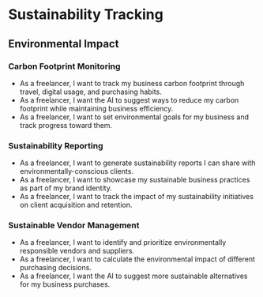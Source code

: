 # Sustainability Tracking

## Environmental Impact

### Carbon Footprint Monitoring
- As a freelancer, I want to track my business carbon footprint through travel, digital usage, and purchasing habits.
- As a freelancer, I want the AI to suggest ways to reduce my carbon footprint while maintaining business efficiency.
- As a freelancer, I want to set environmental goals for my business and track progress toward them.

### Sustainability Reporting
- As a freelancer, I want to generate sustainability reports I can share with environmentally-conscious clients.
- As a freelancer, I want to showcase my sustainable business practices as part of my brand identity.
- As a freelancer, I want to track the impact of my sustainability initiatives on client acquisition and retention.

### Sustainable Vendor Management
- As a freelancer, I want to identify and prioritize environmentally responsible vendors and suppliers.
- As a freelancer, I want to calculate the environmental impact of different purchasing decisions.
- As a freelancer, I want the AI to suggest more sustainable alternatives for my business purchases.